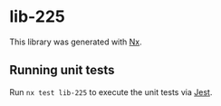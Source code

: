 # lib-225

This library was generated with [Nx](https://nx.dev).

## Running unit tests

Run `nx test lib-225` to execute the unit tests via [Jest](https://jestjs.io).

